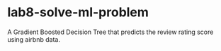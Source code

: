 # lab8-solve-ml-problem
A Gradient Boosted Decision Tree that predicts the review rating score using airbnb data.
